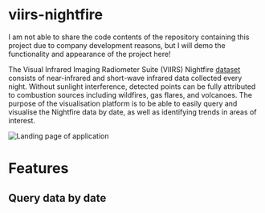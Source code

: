 # viirs-nightfire

I am not able to share the code contents of the repository containing this project due to company development reasons, but I will demo the functionality and appearance of the project here!

The Visual Infrared Imaging Radiometer Suite (VIIRS) Nightfire [dataset](https://eogdata.mines.edu/products/vnf/) consists of near-infrared and short-wave infrared data collected every night. Without sunlight interference, detected points can be fully attributed to combustion sources including wildfires, gas flares, and volcanoes. The purpose of the visualisation platform is to be able to easily query and visualise the Nightfire data by date, as well as identifying trends in areas of interest.

![Landing page of application](https://i.imgur.com/n83aAk9.png)

# Features
## Query data by date
